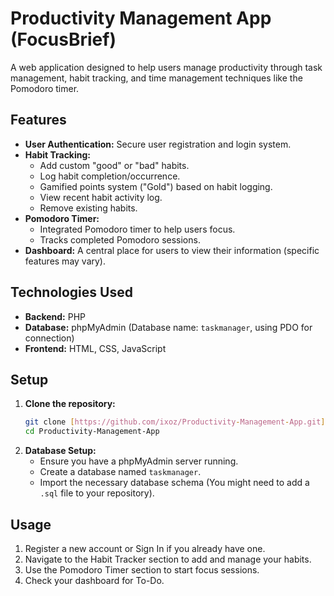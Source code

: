 # Productivity Management App (FocusBrief)

A web application designed to help users manage productivity through task management, habit tracking, and time management techniques like the Pomodoro timer.

## Features

* **User Authentication:** Secure user registration and login system.
* **Habit Tracking:**
    * Add custom "good" or "bad" habits.
    * Log habit completion/occurrence.
    * Gamified points system ("Gold") based on habit logging.
    * View recent habit activity log.
    * Remove existing habits.
* **Pomodoro Timer:**
    * Integrated Pomodoro timer to help users focus.
    * Tracks completed Pomodoro sessions.
* **Dashboard:** A central place for users to view their information (specific features may vary).

## Technologies Used

* **Backend:** PHP
* **Database:** phpMyAdmin (Database name: `taskmanager`, using PDO for connection)
* **Frontend:** HTML, CSS, JavaScript

## Setup

1.  **Clone the repository:**
    ```bash
    git clone [https://github.com/ixoz/Productivity-Management-App.git](https://www.google.com/search?q=https://github.com/ixoz/Productivity-Management-App.git)
    cd Productivity-Management-App
    ```
2.  **Database Setup:**
    * Ensure you have a phpMyAdmin server running.
    * Create a database named `taskmanager`.
    * Import the necessary database schema (You might need to add a `.sql` file to your repository).

## Usage

1.  Register a new account or Sign In if you already have one.
2.  Navigate to the Habit Tracker section to add and manage your habits.
3.  Use the Pomodoro Timer section to start focus sessions.
4.  Check your dashboard for To-Do.
